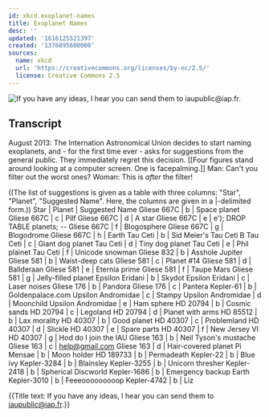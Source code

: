 ```yaml
---
id: xkcd.exoplanet-names
title: Exoplanet Names
desc: ''
updated: '1616125521397'
created: '1376895600000'
sources:
  name: xkcd
  url: 'https://creativecommons.org/licenses/by-nc/2.5/'
  license: Creative Commons 2.5
---
```

![If you have any ideas, I hear you can send them to iaupublic@iap.fr.](https://imgs.xkcd.com/comics/exoplanet_names.png)

## Transcript
August 2013: The Internation Astronomical Union decides to start naming exoplanets, and - for the first time ever - asks for suggestions from the general public. 
They immediately regret this decision.
[[Four figures stand around looking at a computer screen. One is facepalming.]]
Man: Can't you filter out the worst ones? 
Woman: This is *after* the filter!

((The list of suggestions is given as a table with three columns: "Star", "Planet", "Suggested Name". Here, the columns are given in a |-delimited form.))
Star | Planet | Suggested Name
Gliese 667C | b | Space planet
Gliese 667C | c | Pilf
Gliese 667C | d | A star
Gliese 667C | e | e'); DROP TABLE planets; --
Gliese 667C | f | Blogosphere
Gliese 667C | g | Blogodrome
Gliese 667C | h | Earth
Tau Ceti | b | Sid Meier's Tau Ceti B
Tau Ceti | c | Giant dog planet
Tau Ceti | d | Tiny dog planet
Tau Ceti | e | Phil plainet
Tau Ceti | f | Unicode snowman
Gliese 832 | b | Asshole Jupiter
Gliese 581 | b | Waist-deep cats
Gliese 581 | c | Planet #14
Gliese 581 | d | Ballderaan
Gliese 581 | e | Eternia prime
Gliese 581 | f | Taupe Mars
Gliese 581 | g | Jelly-filled planet
Epsilon Eridani | b | Skydot
Epsilon Eridani | c | Laser noises
Gliese 176 | b | Pandora
Gliese 176 | c | Pantera
Kepler-61 | b | Goldenpalace.com
Upsilon Andromidae | c | Stampy
Upsilon Andromidae | d | Moonchild
Upsilon Andromidae | e | Ham sphere
HD 20794 | b | Cosmic sands
HD 20794 | c | Legoland
HD 20794 | d | Planet with arms
HD 85512 | b | Lax morality
HD 40307 | b | Good planet
HD 40307 | c | Problemland
HD 40307 | d | Slickle
HD 40307 | e | Spare parts
HD 40307 | f | New Jersey VI 
HD 40307 | g | Hod do I join the IAU
Gliese 163 | b | Neil Tyson's mustache
Gliese 163 | c | help@gmail.com
Gliese 163 | d | Hair-covered planet
Pi Mensae | b | Moon holder
HD 189733 | b | Permadeath
Kepler-22 | b | Blue ivy
Kepler-3284 | b | Blainsley
Kepler-3255 | b | Unicorn thresher
Kepler-2418 | b | Spherical Discworld
Kepler-1686 | b | Emergency backup Earth
Kepler-3010 | b | Feeeooooooooop
Kepler-4742 | b | Liz

{{Title text: If you have any ideas, I hear you can send them to iaupublic@iap.fr.}}
